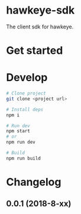 # hawkeye-sdk

The client sdk for hawkeye.

# Get started

# Develop

```bash
# Clone project
git clone <project url>

# Install deps
npm i

# Run dev
npm start
# or
npm run dev

# Build
npm run build
```

# Changelog

## 0.0.1 (2018-8-xx)



